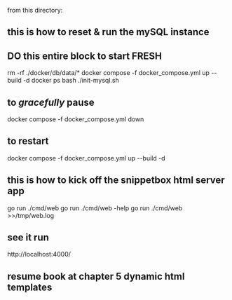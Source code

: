 from this directory:

## this is how to reset & run the mySQL instance

## DO this entire block to start FRESH
rm -rf ./docker/db/data/*
docker compose -f docker_compose.yml up --build -d
docker ps
bash ./init-mysql.sh

## to *gracefully* pause
docker compose -f docker_compose.yml down

## to restart
docker compose -f docker_compose.yml up --build -d

## this is how to kick off the snippetbox html server app

go run ./cmd/web
go run ./cmd/web -help
go run ./cmd/web >>/tmp/web.log

## see it run
http://localhost:4000/

## resume book at chapter 5 dynamic html templates
